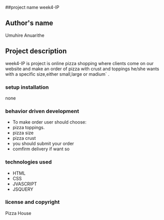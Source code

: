 ##project name
week4-IP
## Author's name
Umuhire Anuarithe

## Project description
week4-IP is project is online pizza shopping where clients come on our website and make an order of pizza with crust and toppings he/she wants with a specific size,either small,large or madium` .
### setup installation
none
### behavior driven development
* To make order user should choose:
* pizza toppings.
* pizza size
* pizza crust
* you should submit your order
* comfirm delivery if want so
### technologies used
* HTML
* CSS
*  JVASCRIPT
* JSQUERY

### license and copyright
Pizza House